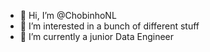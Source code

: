 - 👋 Hi, I’m @ChobinhoNL
- 👀 I’m interested in a bunch of different stuff
- 🌱 I’m currently a junior Data Engineer

<!---
ChobinhoNL/ChobinhoNL is a ✨ special ✨ repository because its `README.md` (this file) appears on your GitHub profile.
You can click the Preview link to take a look at your changes.
--->
